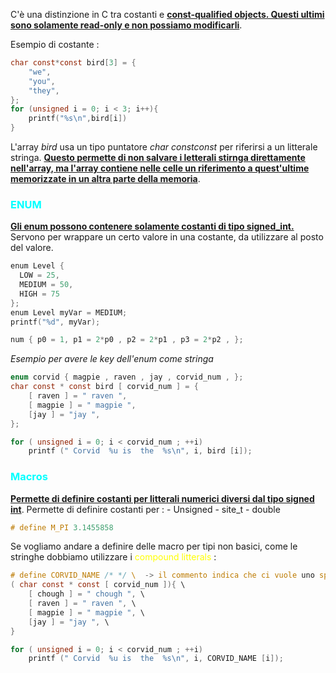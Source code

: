 C'è una distinzione in C tra costanti e <b><u>const-qualified objects. Questi ultimi sono solamente read-only e non possiamo modificarli</u></b>.

Esempio di costante : 

```c 
char const*const bird[3] = {
	"we",
	"you",
	"they",
};
for (unsigned i = 0; i < 3; i++){
	printf("%s\n",bird[i])
}
```

L'array *bird* usa un tipo puntatore *char constconst* per riferirsi a un litterale stringa. 
<b><u>Questo permette di non salvare i letterali stirnga direttamente nell'array, ma l'array contiene nelle celle un riferimento a quest'ultime memorizzate in un altra parte della memoria</u></b>. 

<h3 style=color:cyan>ENUM</h3>
<b><u>Gli enum possono contenere solamente costanti di tipo signed_int.</u></b>
Servono per wrappare un certo valore in una costante, da utilizzare al posto del valore. 

```c 
enum Level {  
  LOW = 25,  
  MEDIUM = 50,  
  HIGH = 75  
};
enum Level myVar = MEDIUM;   
printf("%d", myVar);

num { p0 = 1, p1 = 2*p0 , p2 = 2*p1 , p3 = 2*p2 , };
```

*Esempio per avere le key dell'enum come stringa*
```c 
enum corvid { magpie , raven , jay , corvid_num , };
char const * const bird [ corvid_num ] = {
	[ raven ] = " raven ",
	[ magpie ] = " magpie ",
	[jay ] = "jay ",
};

for ( unsigned i = 0; i < corvid_num ; ++i)
	printf (" Corvid  %u is  the  %s\n", i, bird [i]);
```

<h3 style=color:cyan>Macros</h3>
<b><u>Permette di definire costanti per litterali numerici diversi dal tipo signed int</u></b>. 
Permette di definire costanti per : 
- Unsigned 
- site_t
- double

```c 
# define M_PI 3.1455858
```

Se vogliamo andare a definire delle macro per tipi non basici, come le stringhe dobbiamo utilizzare i <span style=color:yellow>compound litterals</span> : 
```c 
# define CORVID_NAME /* */ \  -> il commento indica che ci vuole uno spazio.
( char const * const [ corvid_num ]){ \
	[ chough ] = " chough ", \
	[ raven ] = " raven ", \
	[ magpie ] = " magpie ", \
	[jay ] = "jay ", \
}

for ( unsigned i = 0; i < corvid_num ; ++i)
	printf (" Corvid  %u is  the  %s\n", i, CORVID_NAME [i]);

```